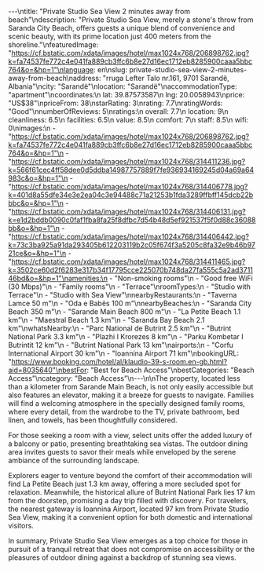 ---\ntitle: "Private Studio Sea View 2 minutes away from beach"\ndescription: "Private Studio Sea View, merely a stone's throw from Saranda City Beach, offers guests a unique blend of convenience and scenic beauty, with its prime location just 400 meters from the shoreline."\nfeaturedImage: "https://cf.bstatic.com/xdata/images/hotel/max1024x768/206898762.jpg?k=fa74537fe772c4e041fa889cb3ffc6b8e27d16ec1712eb8285900caaa5bbc764&o=&hp=1"\nlanguage: en\nslug: private-studio-sea-view-2-minutes-away-from-beach\naddress: "rruga Lefter Talo nr.161, 9701 Sarandë, Albania"\ncity: "Sarandë"\nlocation: "Sarandë"\naccommodationType: "apartment"\ncoordinates:\n  lat: 39.87573587\n  lng: 20.0058943\nprice: "US$38"\npriceFrom: 38\nstarRating: 3\nrating: 7.7\nratingWords: "Good"\nnumberOfReviews: 5\nratings:\n  overall: 7.7\n  location: 9\n  cleanliness: 6.5\n  facilities: 6.5\n  value: 8.5\n  comfort: 7\n  staff: 8.5\n  wifi: 0\nimages:\n  - "https://cf.bstatic.com/xdata/images/hotel/max1024x768/206898762.jpg?k=fa74537fe772c4e041fa889cb3ffc6b8e27d16ec1712eb8285900caaa5bbc764&o=&hp=1"\n  - "https://cf.bstatic.com/xdata/images/hotel/max1024x768/314411236.jpg?k=566f61cec4ff58dee0d5ddba14987757889f7fe936934169245d04a69a64983c&o=&hp=1"\n  - "https://cf.bstatic.com/xdata/images/hotel/max1024x768/314406778.jpg?k=401d8a55dfe34e3e2ea04c3e94488c71a21253b1fda3289ffbff145dcb22bbbc&o=&hp=1"\n  - "https://cf.bstatic.com/xdata/images/hotel/max1024x768/314406131.jpg?k=e1d2bddb0090c0faf1fba8fa25f8dfbc7d54b48d5ef921537f5f0d88c36088bb&o=&hp=1"\n  - "https://cf.bstatic.com/xdata/images/hotel/max1024x768/314406442.jpg?k=73c3ba925a91da293405b612203119b2c05f674f3a5205c8fa32e9b46b9721ce&o=&hp=1"\n  - "https://cf.bstatic.com/xdata/images/hotel/max1024x768/314411465.jpg?k=3502ce60d2f6283e317b34f17795cce225070b748da27fa555c5a2ad371146bd&o=&hp=1"\namenities:\n  - "Non-smoking rooms"\n  - "Good free WiFi (30 Mbps)"\n  - "Family rooms"\n  - "Terrace"\nroomTypes:\n  - "Studio with Terrace"\n  - "Studio with Sea View"\nnearbyRestaurants:\n  - "Taverna Lamce 50 m"\n  - "Oda e Babës 100 m"\nnearbyBeaches:\n  - "Saranda City Beach 350 m"\n  - "Sarande Main Beach 800 m"\n  - "La Petite Beach 1.1 km"\n  - "Maestral Beach 1.3 km"\n  - "Saranda Bay Beach 2.1 km"\nwhatsNearby:\n  - "Parc National de Butrint 2.5 km"\n  - "Butrint National Park 3.3 km"\n  - "Plazhi I Krorezes 8 km"\n  - "Parku Kombetar I Butrintit 12 km"\n  - "Butrint National Park 13 km"\nairports:\n  - "Corfu International Airport 30 km"\n  - "Ioannina Airport 71 km"\nbookingURL: "https://www.booking.com/hotel/al/klaudio-39-s-room.en-gb.html?aid=8035640"\nbestFor: "Best for Beach Access"\nbestCategories: "Beach Access"\ncategory: "Beach Access"\n---\n\nThe property, located less than a kilometer from Sarande Main Beach, is not only easily accessible but also features an elevator, making it a breeze for guests to navigate. Families will find a welcoming atmosphere in the specially designed family rooms, where every detail, from the wardrobe to the TV, private bathroom, bed linen, and towels, has been thoughtfully considered.

For those seeking a room with a view, select units offer the added luxury of a balcony or patio, presenting breathtaking sea vistas. The outdoor dining area invites guests to savor their meals while enveloped by the serene ambiance of the surrounding landscape.

Explorers eager to venture beyond the comfort of their accommodation will find La Petite Beach just 1.3 km away, offering a more secluded spot for relaxation. Meanwhile, the historical allure of Butrint National Park lies 17 km from the doorstep, promising a day trip filled with discovery. For travelers, the nearest gateway is Ioannina Airport, located 97 km from Private Studio Sea View, making it a convenient option for both domestic and international visitors.

In summary, Private Studio Sea View emerges as a top choice for those in pursuit of a tranquil retreat that does not compromise on accessibility or the pleasures of outdoor dining against a backdrop of stunning sea views.